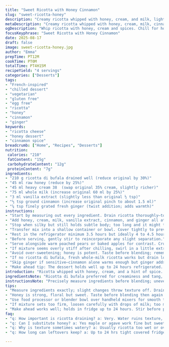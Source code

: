 ```yaml
---
title: "Sweet Ricotta with Honey Cinnamon"
slug: "sweet-ricotta-honey"
description: "Creamy ricotta whipped with honey, cream, and milk, lightly spiced with cinnamon and vanilla. A chilled dessert, rustic yet refined, ideal for beating afternoon slumps. Quick prep, needs cooling to thicken and marry flavors. Works vegetarian, gluten- and egg-free. Honey can be swapped with maple syrup or agave if you want a different sweetness profile. Use whole milk for richer mouthfeel, or skim to keep it lighter. Whipping just right—don’t rush, texture matters. Serve with poached stone fruit or nutty biscuits for crunch. Discover balance between silky, sweet, and warm spice notes."
metaDescription: "Creamy ricotta whipped with honey, cream, milk, cinnamon and fresh ginger. Chill slow, textures settle. Rustic French-inspired dessert with warm spice notes."
ogDescription: "Whip ricotta with honey, cream and spices. Chill for hours, textures firm. Rustic French-style treat with hints of cinnamon and grated ginger. Rich yet light."
focusKeyphrase: "Sweet Ricotta with Honey Cinnamon"
date: 2025-08-17
draft: false
image: sweet-ricotta-honey.jpg
author: "Emma"
prepTime: PT12M
cookTime: PT0M
totalTime: PT4H15M
recipeYield: "4 servings"
categories: ["Desserts"]
tags:
- "French-inspired"
- "chilled dessert"
- "vegetarian"
- "gluten free"
- "egg free"
- "ricotta"
- "honey"
- "cinnamon"
- "ginger"
keywords:
- "ricotta cheese"
- "honey dessert"
- "cinnamon spice"
breadcrumb: ["Home", "Recipes", "Desserts"]
nutrition: 
 calories: "210"
 fatContent: "15g"
 carbohydrateContent: "12g"
 proteinContent: "7g"
ingredients:
- "210 g ricotta di bufala drained well (reduce original by 30%)"
- "45 ml raw honey (reduce by 25%)"
- "45 ml heavy cream 38  (swap original 35% cream, slightly richer)"
- "75 ml whole milk (increase original 60 ml by 25%)"
- "3 ml vanilla extract (slightly less than original ½ tsp)"
- "⅓ tsp ground cinnamon (increase original pinch to about 1.5 ml)"
- "¼ tsp finely grated fresh ginger (twist addition; adds warmth)"
instructions:
- "Start by measuring out every ingredient. Drain ricotta thoroughly—too watery, dessert falls flat. Place ricotta in your food processor or blender bowl."
- "Add honey, cream, milk, vanilla extract, cinnamon, and ginger all at once. Blend on medium speed until a velvety, uniform texture is reached, about 90 seconds. Stop and scrape sides to avoid grainy pockets."
- "Stop when silky but still holds subtle body; too long and it might thin out. Listen for a smooth whirling sound, no clumps left."
- "Transfer mix into a shallow container or bowl. Cover tightly to prevent fridge odors sneaking in."
- "Rest in the refrigerator minimum 3.5 hours but ideally 4 to 4.5 hours. You're waiting for flavors to marry and mixture to firm without freezing. Cold makes it thick, light, spoonable—not runny."
- "Before serving, gently stir to reincorporate any slight separation."
- "Serve alongside warm poached pears or baked apples for contrast. Crunchy, buttery almond cookies also bring texture harmony and cut richness."
- "If mixture seems overly stiff after chilling, swirl in a little extra milk by teaspoon and stir to loosen."
- "Avoid over-sweetening; honey is potent. Taste before blending; remember chilling dulls sweetness slightly."
- "If no ricotta di bufala, fresh whole-milk ricotta works but drain longer overnight in cheesecloth for creaminess."
- "Skip ginger if sensitive—cinnamon alone warms enough but ginger adds unexpected depth."
- "Make ahead tip: The dessert holds well up to 24 hours refrigerated. Stir before plating."
introduction: "Ricotta whipped with honey, cream, and a hint of spice. Nothing fancy, but subtle magic happens with the cooling time; flavors blend, textures settle. I’ve learned the hard way draining ricotta is vital—too much water ruins everything. Honey is sweet but also floral; not your usual sugar bomb. Cinnamon keeps things cozy, but a small pinch can vanish under dairy’s heft. Adding fresh ginger shakes things up—sharp, but it must be finely grated or it jars. Blending speed matters. Too fast, and it thins out, fragile. Chill patiently, more than you think. Serve with something tart or crunchy to fight creamy richness. There’s something rustic and elegant in this humble combo. Not from a fancy chef but from someone who’s tried and tasted and tweaked over time. That's what I enjoy—simple ingredients doing unusual things together."
ingredientsNote: "Ricotta di bufala preferred for creaminess and tang, but if unavailable, homemade draining trick saves store-bought ricotta. Line a sieve with cheesecloth, leave it in fridge overnight—serious texture upgrade. Honey can be replaced with maple syrup or agave nectar if you need a vegan twist or prefer a milder sweetness. Cream at 38% fat gives better mouthfeel, but trim to 30–35% for lighter result. Whole milk is best here—not too lean, not too fat. Vanilla extract quality influences overall aroma; cheap extract can taste artificial. Cinnamon amount adjusted for balanced warmth without overpowering. Introducing fresh finely grated ginger isn't traditional but personal favorite—adds warmth and subtle heat. Pacing matters; blending time impacts final texture. Equipment matters too: food processor preferred over handheld blender for smoother puree."
instructionsNote: "Precisely measure ingredients before blending; uneven ratios can leave gritty spots or watery consistency. Drain ricotta thoroughly—trust me, a sloppy ricotta kills the dish. You want it dense but airy. Blend ingredients moderately—speed is your friend but not your enemy here. Stop blending once fully combined and silky; overprocessing creates thin liquid texture. Refrigeration crucial. Not less than 3.5 hours; colder means thicker, flavors meld. Aim for firm but spoonable, like soft mousse. Stir before serving to distribute moisture evenly. Pair with acidic or crunchy accompaniments to cut richness. If mixture sets too hard, loosen with a small splash of milk, add slowly. Don’t overmix after chilling; it ruins airy texture. Expect a delicate balance between creaminess, sweetness, and spice. Makes a light yet indulgent dessert or a sweet snack after a long day in the kitchen."
tips:
- "Measure ingredients exactly; slight changes throw texture off. Drain ricotta well—excess water kills creaminess. Blend medium speed, about 90 seconds; listen for smooth humming, no loud motor sounds. Overblend thins the mix, underblend leaves grainy bits. Let chilling do magic; flavors meld but chill no less than 3.5 hours. Cover tight in fridge to block odors. If mix seems stiff, swirl in milk teaspoon by teaspoon; careful, don’t drown it."
- "Honey is strong, floral but sweet. Taste before blending then again after chilling. Sweetness dulls in cold; adjust carefully. Maple syrup or agave nectar swap if vegan or milder preferred. Cream fat content matters—38% for richness, 30–35% for lighter mouthfeel. Whole milk adds body. If no ricotta di bufala, drain whole-milk ricotta overnight in cheesecloth for dense, creamy texture. Fresh grated ginger adds welcome warmth, skip if delicate palate. Cinnamon level bumped slightly from pinch to balance dairy heft."
- "Use food processor or blender bowl over handheld mixers for smooth texture, less grain. Scrape bowl sides mid-blend to avoid pockets of curdled cream or honey clumps. Texture guides timing: silky but body still there means stop. If overly watery, drain ricotta more next time. Resting in fridge firm but spoonable; freeze ruins texture. Stir before serving to redistribute moisture evenly. Pair with tart fruits, poached pears or crunch from almond cookies cut richness and add dimension."
- "If mixture sets too firm, loosen carefully with drops of milk; too much makes it runny. Chill cold but avoid freezing edges or texture breaks. Blending speed affects outcome—medium blend means sound tells you all. Sharp blender sounds mean overmixing; smooth, steady whirl says done. Thick but light spoonable texture takes patience, no rush. Longer chill brings better flavor marriage. Ginger finely grated or it jars; fresh preferred over powder."
- "Make ahead works well; holds in fridge up to 24 hours. Stir before plating to refresh texture. Avoid over-sweetening to keep balance intact. Take note of vanilla quality—cheap extract turns aroma artificial. Cinnamon amount chosen to warm, not overpower. Mix ingredients altogether then blend, no staged additions. Keep chill tight covered, fridge flavors screw with delicate aroma. Adding acid or crunchy elements cuts richness nicely."
faq:
- "q: How important is ricotta draining? a: Very. Water ruins texture, dilutes flavor. Overnight in cheesecloth best if no ricotta di bufala. Quick drain not enough, creaminess drops fast."
- "q: Can I substitute honey? a: Yes maple or agave work fine but sweetness profile shifts. Agave duller, maple adds different notes. Adjust amount carefully or chill taste test important."
- "q: Why is texture sometimes watery? a: Usually ricotta too wet or overblended. Drain longer next time or blend less. Chill firms it up but only so much. Mix should hold spoon shape slightly."
- "q: How long can leftovers keep? a: Up to 24 hrs tight covered fridge. Stir before serving refreshes texture. No freeze, ice crystals kill mousse effect. If too stiff next day add drop milk and stir slow."

---
```

